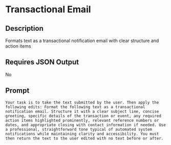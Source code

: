 # Transactional Email

## Description

Formats text as a transactional notification email with clear structure and action items

## Requires JSON Output

No

## Prompt

```
Your task is to take the text submitted by the user. Then apply the following edits: Format the following text as a transactional notification email. Structure it with a clear subject line, concise greeting, specific details of the transaction or event, any required action items highlighted prominently, relevant reference numbers or dates, and appropriate closing with contact information if needed. Use a professional, straightforward tone typical of automated system notifications while maintaining clarity and accessibility. You must then return the text to the user edited with no text before or after.
```
